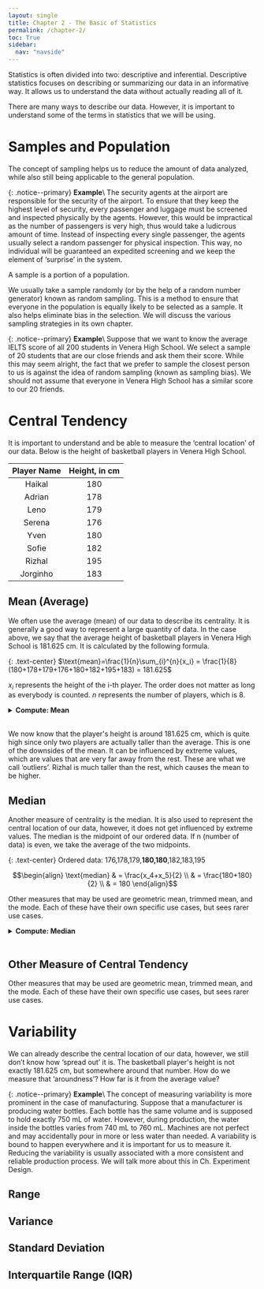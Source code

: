 ```yaml
---
layout: single
title: Chapter 2 - The Basic of Statistics
permalink: /chapter-2/
toc: True
sidebar:
  nav: "navside"
---
```


Statistics is often divided into two: descriptive and inferential. Descriptive statistics focuses on describing or summarizing our data in an informative way. It allows us to understand the data without actually reading all of it. 

There are many ways to describe our data. However, it is important to understand some of the terms in statistics that we will be using.

# Samples and Population
The concept of sampling helps us to reduce the amount of data analyzed, while also still being applicable to the general population.

{: .notice--primary}
**Example**\\
The security agents at the airport are responsible for the security of the airport. To ensure that they keep the highest level of security, every passenger and luggage must be screened and inspected physically by the agents. However, this would be impractical as the number of passengers is very high, thus would take a ludicrous amount of time. Instead of inspecting every single passenger, the agents usually select a random passenger for physical inspection. This way, no individual will be guaranteed an expedited screening and we keep the element of ‘surprise’ in the system.

A sample is a portion of a population.

We usually take a sample randomly (or by the help of a random number generator) known as random sampling. This is a method to ensure that everyone in the population is equally likely to be selected as a sample. It also helps eliminate bias in the selection. We will discuss the various sampling strategies in its own chapter.

{: .notice--primary}
**Example**\\
Suppose that we want to know the average IELTS score of all 200 students in Venera High School. We select a sample of 20 students that are our close friends and ask them their score. While this may seem alright, the fact that we prefer to sample the closest person to us is against the idea of random sampling (known as sampling bias). We should not assume that everyone in Venera High School has a similar score to our 20 friends. 

# Central Tendency
It is important to understand and be able to measure the ‘central location’ of our data. Below is the height of basketball players in Venera High School.

| Player Name | Height, in cm |
|:-------------:|:---------------:|
| Haikal      | 180           |
| Adrian      | 178           |
| Leno        | 179           |
| Serena      | 176           |
| Yven        | 180           |
| Sofie       | 182           |
| Rizhal      | 195           |
| Jorginho    | 183           |

## Mean (Average)
We often use the average (mean) of our data to describe its centrality. It is generally a good way to represent a large quantity of data. In the case above, we say that the average height of basketball players in Venera High School is 181.625 cm. It is calculated by the following formula.

{: .text-center}
$\text{mean}=\frac{1}{n}\sum_{i}^{n}{x_i} = \frac{1}{8}(180+178+179+176+180+182+195+183) = 181.625$

$x_i$ represents the height of the i-th player. The order does not matter as long as everybody is counted. $n$ represents the number of players, which is $8$.

<!--
==============================
COMPUTE: MEAN
==============================
-->
<details><summary style="font-weight: bold">Compute: Mean</summary><blockquote>

<!--EXCEL-->
<details><summary style="font-weight: bold">Excel</summary><blockquote>
{% highlight markdown %}

Use the function AVERAGE(...)
=AVERAGE(180,178,179,176,180,182,195,183)

{% endhighlight %}
</blockquote></details>

<!--R-->
<details><summary style="font-weight: bold">R</summary><blockquote>
{% highlight r %}

#Use the function mean(...)
mean(c(180,178,179,176,180,182,195,183))

{% endhighlight %}
</blockquote></details>

<!--Python-->
<details><summary style="font-weight: bold">Python</summary><blockquote>
{% highlight python %}

#Import statistics library and use the function mean(...)
import statistics
statistics.mean([180,178,179,176,180,182,195,183])

{% endhighlight %}
</blockquote></details>
</blockquote></details>
<br>

We now know that the player's height is around 181.625 cm, which is quite high since only two players are actually taller than the average. This is one of the downsides of the mean. It can be influenced by extreme values, which are values that are very far away from the rest. These are what we call ‘outliers’. Rizhal is much taller than the rest, which causes the mean to be higher.

## Median
Another measure of centrality is the median. It is also used to represent the central location of our data, however, it does not get influenced by extreme values. The median is the midpoint of our ordered data. If n (number of data) is even, we take the average of the two midpoints.

{: .text-center}
Ordered data: 176,178,179,**180,180**,182,183,195

$$\begin{align} 
\text{median} & = \frac{x_4+x_5}{2} \\ 
& = \frac{180+180}{2} \\ 
& = 180 
\end{align}$$

Other measures that may be used are geometric mean, trimmed mean, and the mode. Each of these have their own specific use cases, but sees rarer use cases. 

<!--
==============================
COMPUTE: MEDIAN
==============================
-->
<details><summary style="font-weight: bold">Compute: Median</summary><blockquote>

<!--EXCEL-->
<details><summary style="font-weight: bold">Excel</summary><blockquote>
{% highlight markdown %}

Use the function MEDIAN(...)
=MEDIAN(180,178,179,176,180,182,195,183)

{% endhighlight %}
</blockquote></details>

<!--R-->
<details><summary style="font-weight: bold">R</summary><blockquote>
{% highlight r %}

#Use the function median(...)
median(c(180,178,179,176,180,182,195,183))

{% endhighlight %}
</blockquote></details>

<!--Python-->
<details><summary style="font-weight: bold">Python</summary><blockquote>
{% highlight python %}

#Import statistics library and use the function median(...)
import statistics
statistics.median([180,178,179,176,180,182,195,183])

{% endhighlight %}
</blockquote></details>
</blockquote></details>
<br>

## Other Measure of Central Tendency
Other measures that may be used are geometric mean, trimmed mean, and the mode. Each of these have their own specific use cases, but sees rarer use cases. 

# Variability
We can already describe the central location of our data, however, we still don’t know how ‘spread out’ it is. The basketball player's height is not exactly 181.625 cm, but somewhere around that number. How do we measure that ‘aroundness’? How far is it from the average value?

{: .notice--primary}
**Example**\\
The concept of measuring variability is more prominent in the case of manufacturing. Suppose that a manufacturer is producing water bottles. Each bottle has the same volume and is supposed to hold exactly 750 mL of water. However, during production, the water inside the bottles varies from 740 mL to 760 mL. Machines are not perfect and may accidentally pour in more or less water than needed. A variability is bound to happen everywhere and it is important for us to measure it. Reducing the variability is usually associated with a more consistent and reliable production process. We will talk more about this in Ch. Experiment Design.

## Range

## Variance

## Standard Deviation

## Interquartile Range (IQR)

